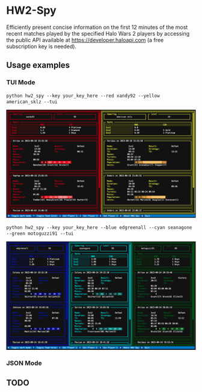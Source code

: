 # HW2-Spy
Efficiently present concise information on the first 12 minutes of the most recent matches played by the specified Halo Wars 2 players by accessing the public API available at https://developer.haloapi.com (a free subscription key is needed).

## Usage examples

### TUI Mode
```
python hw2_spy --key your_key_here --red xandy92 --yellow american_sklz --tui
```
![2vs2 red](https://github.com/rtstrats/hw2-spy/blob/de2e7cfed826eb93bb4a7f4d2f5eb5c2f16db1c5/src/assets/images/hw2-spy-2vs2-red.png "2vs2 red")

```
python hw2_spy --key your_key_here --blue edgreenall --cyan seanagone --green motoguzzi91 --tui
```
![3vs3 blue](https://github.com/rtstrats/hw2-spy/blob/de2e7cfed826eb93bb4a7f4d2f5eb5c2f16db1c5/src/assets/images/hw2-spy-3vs3-blue.png "3vs3 blue")

### JSON Mode


## TODO

